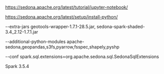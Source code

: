 https://sedona.apache.org/latest/tutorial/jupyter-notebook/

https://sedona.apache.org/latest/setup/install-python/

--extra-jars geotools-wrapper-1.7.1-28.5.jar, sedona-spark-shaded-3.4_2.12-1.7.1.jar

--additional-python-modules apache-sedona,geopandas,s3fs,pyarrow,fsspec,shapely,pyshp

--conf spark.sql.extensions=org.apache.sedona.sql.SedonaSqlExtensions

Spark 3.5.4

